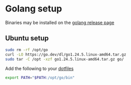 # Golang setup

Binaries may be installed on the [golang release page][release]

[release]: https://go.dev/dl/

## Ubuntu setup

```bash
sudo rm -rf /opt/go
curl -LO https://go.dev/dl/go1.24.5.linux-amd64.tar.gz
sudo tar -C /opt -xzf go1.24.5.linux-amd64.tar.gz go/
```

Add the following to your [dotfiles](../281)

```bash
export PATH="$PATH:/opt/go/bin"
```
